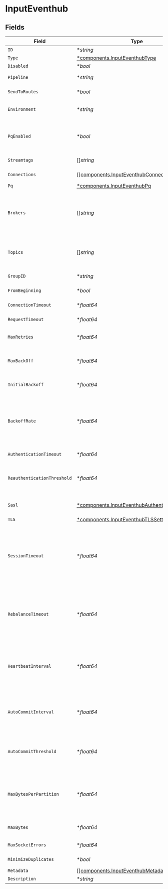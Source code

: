 # InputEventhub


## Fields

| Field                                                                                                                                                                                                                                                                                                                                                                                                                                                       | Type                                                                                                                                                                                                                                                                                                                                                                                                                                                        | Required                                                                                                                                                                                                                                                                                                                                                                                                                                                    | Description                                                                                                                                                                                                                                                                                                                                                                                                                                                 |
| ----------------------------------------------------------------------------------------------------------------------------------------------------------------------------------------------------------------------------------------------------------------------------------------------------------------------------------------------------------------------------------------------------------------------------------------------------------- | ----------------------------------------------------------------------------------------------------------------------------------------------------------------------------------------------------------------------------------------------------------------------------------------------------------------------------------------------------------------------------------------------------------------------------------------------------------- | ----------------------------------------------------------------------------------------------------------------------------------------------------------------------------------------------------------------------------------------------------------------------------------------------------------------------------------------------------------------------------------------------------------------------------------------------------------- | ----------------------------------------------------------------------------------------------------------------------------------------------------------------------------------------------------------------------------------------------------------------------------------------------------------------------------------------------------------------------------------------------------------------------------------------------------------- |
| `ID`                                                                                                                                                                                                                                                                                                                                                                                                                                                        | **string*                                                                                                                                                                                                                                                                                                                                                                                                                                                   | :heavy_minus_sign:                                                                                                                                                                                                                                                                                                                                                                                                                                          | Unique ID for this input                                                                                                                                                                                                                                                                                                                                                                                                                                    |
| `Type`                                                                                                                                                                                                                                                                                                                                                                                                                                                      | [*components.InputEventhubType](../../models/components/inputeventhubtype.md)                                                                                                                                                                                                                                                                                                                                                                               | :heavy_minus_sign:                                                                                                                                                                                                                                                                                                                                                                                                                                          | N/A                                                                                                                                                                                                                                                                                                                                                                                                                                                         |
| `Disabled`                                                                                                                                                                                                                                                                                                                                                                                                                                                  | **bool*                                                                                                                                                                                                                                                                                                                                                                                                                                                     | :heavy_minus_sign:                                                                                                                                                                                                                                                                                                                                                                                                                                          | N/A                                                                                                                                                                                                                                                                                                                                                                                                                                                         |
| `Pipeline`                                                                                                                                                                                                                                                                                                                                                                                                                                                  | **string*                                                                                                                                                                                                                                                                                                                                                                                                                                                   | :heavy_minus_sign:                                                                                                                                                                                                                                                                                                                                                                                                                                          | Pipeline to process data from this Source before sending it through the Routes                                                                                                                                                                                                                                                                                                                                                                              |
| `SendToRoutes`                                                                                                                                                                                                                                                                                                                                                                                                                                              | **bool*                                                                                                                                                                                                                                                                                                                                                                                                                                                     | :heavy_minus_sign:                                                                                                                                                                                                                                                                                                                                                                                                                                          | Select whether to send data to Routes, or directly to Destinations.                                                                                                                                                                                                                                                                                                                                                                                         |
| `Environment`                                                                                                                                                                                                                                                                                                                                                                                                                                               | **string*                                                                                                                                                                                                                                                                                                                                                                                                                                                   | :heavy_minus_sign:                                                                                                                                                                                                                                                                                                                                                                                                                                          | Optionally, enable this config only on a specified Git branch. If empty, will be enabled everywhere.                                                                                                                                                                                                                                                                                                                                                        |
| `PqEnabled`                                                                                                                                                                                                                                                                                                                                                                                                                                                 | **bool*                                                                                                                                                                                                                                                                                                                                                                                                                                                     | :heavy_minus_sign:                                                                                                                                                                                                                                                                                                                                                                                                                                          | Use a disk queue to minimize data loss when connected services block. See [Cribl Docs](https://docs.cribl.io/stream/persistent-queues) for PQ defaults (Cribl-managed Cloud Workers) and configuration options (on-prem and hybrid Workers).                                                                                                                                                                                                                |
| `Streamtags`                                                                                                                                                                                                                                                                                                                                                                                                                                                | []*string*                                                                                                                                                                                                                                                                                                                                                                                                                                                  | :heavy_minus_sign:                                                                                                                                                                                                                                                                                                                                                                                                                                          | Tags for filtering and grouping in @{product}                                                                                                                                                                                                                                                                                                                                                                                                               |
| `Connections`                                                                                                                                                                                                                                                                                                                                                                                                                                               | [][components.InputEventhubConnection](../../models/components/inputeventhubconnection.md)                                                                                                                                                                                                                                                                                                                                                                  | :heavy_minus_sign:                                                                                                                                                                                                                                                                                                                                                                                                                                          | Direct connections to Destinations, and optionally via a Pipeline or a Pack                                                                                                                                                                                                                                                                                                                                                                                 |
| `Pq`                                                                                                                                                                                                                                                                                                                                                                                                                                                        | [*components.InputEventhubPq](../../models/components/inputeventhubpq.md)                                                                                                                                                                                                                                                                                                                                                                                   | :heavy_minus_sign:                                                                                                                                                                                                                                                                                                                                                                                                                                          | N/A                                                                                                                                                                                                                                                                                                                                                                                                                                                         |
| `Brokers`                                                                                                                                                                                                                                                                                                                                                                                                                                                   | []*string*                                                                                                                                                                                                                                                                                                                                                                                                                                                  | :heavy_check_mark:                                                                                                                                                                                                                                                                                                                                                                                                                                          | List of Event Hubs Kafka brokers to connect to (example: yourdomain.servicebus.windows.net:9093). The hostname can be found in the host portion of the primary or secondary connection string in Shared Access Policies.                                                                                                                                                                                                                                    |
| `Topics`                                                                                                                                                                                                                                                                                                                                                                                                                                                    | []*string*                                                                                                                                                                                                                                                                                                                                                                                                                                                  | :heavy_check_mark:                                                                                                                                                                                                                                                                                                                                                                                                                                          | The name of the Event Hub (Kafka topic) to subscribe to. Warning: To optimize performance, Cribl suggests subscribing each Event Hubs Source to only a single topic.                                                                                                                                                                                                                                                                                        |
| `GroupID`                                                                                                                                                                                                                                                                                                                                                                                                                                                   | **string*                                                                                                                                                                                                                                                                                                                                                                                                                                                   | :heavy_minus_sign:                                                                                                                                                                                                                                                                                                                                                                                                                                          | The consumer group this instance belongs to. Default is 'Cribl'.                                                                                                                                                                                                                                                                                                                                                                                            |
| `FromBeginning`                                                                                                                                                                                                                                                                                                                                                                                                                                             | **bool*                                                                                                                                                                                                                                                                                                                                                                                                                                                     | :heavy_minus_sign:                                                                                                                                                                                                                                                                                                                                                                                                                                          | Start reading from earliest available data; relevant only during initial subscription                                                                                                                                                                                                                                                                                                                                                                       |
| `ConnectionTimeout`                                                                                                                                                                                                                                                                                                                                                                                                                                         | **float64*                                                                                                                                                                                                                                                                                                                                                                                                                                                  | :heavy_minus_sign:                                                                                                                                                                                                                                                                                                                                                                                                                                          | Maximum time to wait for a connection to complete successfully                                                                                                                                                                                                                                                                                                                                                                                              |
| `RequestTimeout`                                                                                                                                                                                                                                                                                                                                                                                                                                            | **float64*                                                                                                                                                                                                                                                                                                                                                                                                                                                  | :heavy_minus_sign:                                                                                                                                                                                                                                                                                                                                                                                                                                          | Maximum time to wait for Kafka to respond to a request                                                                                                                                                                                                                                                                                                                                                                                                      |
| `MaxRetries`                                                                                                                                                                                                                                                                                                                                                                                                                                                | **float64*                                                                                                                                                                                                                                                                                                                                                                                                                                                  | :heavy_minus_sign:                                                                                                                                                                                                                                                                                                                                                                                                                                          | If messages are failing, you can set the maximum number of retries as high as 100 to prevent loss of data                                                                                                                                                                                                                                                                                                                                                   |
| `MaxBackOff`                                                                                                                                                                                                                                                                                                                                                                                                                                                | **float64*                                                                                                                                                                                                                                                                                                                                                                                                                                                  | :heavy_minus_sign:                                                                                                                                                                                                                                                                                                                                                                                                                                          | The maximum wait time for a retry, in milliseconds. Default (and minimum) is 30,000 ms (30 seconds); maximum is 180,000 ms (180 seconds).                                                                                                                                                                                                                                                                                                                   |
| `InitialBackoff`                                                                                                                                                                                                                                                                                                                                                                                                                                            | **float64*                                                                                                                                                                                                                                                                                                                                                                                                                                                  | :heavy_minus_sign:                                                                                                                                                                                                                                                                                                                                                                                                                                          | Initial value used to calculate the retry, in milliseconds. Maximum is 600,000 ms (10 minutes).                                                                                                                                                                                                                                                                                                                                                             |
| `BackoffRate`                                                                                                                                                                                                                                                                                                                                                                                                                                               | **float64*                                                                                                                                                                                                                                                                                                                                                                                                                                                  | :heavy_minus_sign:                                                                                                                                                                                                                                                                                                                                                                                                                                          | Set the backoff multiplier (2-20) to control the retry frequency for failed messages. For faster retries, use a lower multiplier. For slower retries with more delay between attempts, use a higher multiplier. The multiplier is used in an exponential backoff formula; see the Kafka [documentation](https://kafka.js.org/docs/retry-detailed) for details.                                                                                              |
| `AuthenticationTimeout`                                                                                                                                                                                                                                                                                                                                                                                                                                     | **float64*                                                                                                                                                                                                                                                                                                                                                                                                                                                  | :heavy_minus_sign:                                                                                                                                                                                                                                                                                                                                                                                                                                          | Maximum time to wait for Kafka to respond to an authentication request                                                                                                                                                                                                                                                                                                                                                                                      |
| `ReauthenticationThreshold`                                                                                                                                                                                                                                                                                                                                                                                                                                 | **float64*                                                                                                                                                                                                                                                                                                                                                                                                                                                  | :heavy_minus_sign:                                                                                                                                                                                                                                                                                                                                                                                                                                          | Specifies a time window during which @{product} can reauthenticate if needed. Creates the window measuring backward from the moment when credentials are set to expire.                                                                                                                                                                                                                                                                                     |
| `Sasl`                                                                                                                                                                                                                                                                                                                                                                                                                                                      | [*components.InputEventhubAuthentication](../../models/components/inputeventhubauthentication.md)                                                                                                                                                                                                                                                                                                                                                           | :heavy_minus_sign:                                                                                                                                                                                                                                                                                                                                                                                                                                          | Authentication parameters to use when connecting to brokers. Using TLS is highly recommended.                                                                                                                                                                                                                                                                                                                                                               |
| `TLS`                                                                                                                                                                                                                                                                                                                                                                                                                                                       | [*components.InputEventhubTLSSettingsClientSide](../../models/components/inputeventhubtlssettingsclientside.md)                                                                                                                                                                                                                                                                                                                                             | :heavy_minus_sign:                                                                                                                                                                                                                                                                                                                                                                                                                                          | N/A                                                                                                                                                                                                                                                                                                                                                                                                                                                         |
| `SessionTimeout`                                                                                                                                                                                                                                                                                                                                                                                                                                            | **float64*                                                                                                                                                                                                                                                                                                                                                                                                                                                  | :heavy_minus_sign:                                                                                                                                                                                                                                                                                                                                                                                                                                          |       Timeout (session.timeout.ms in Kafka domain) used to detect client failures when using Kafka's group-management facilities.<br/>      If the client sends no heartbeats to the broker before the timeout expires, the broker will remove the client from the group and initiate a rebalance.<br/>      Value must be lower than rebalanceTimeout.<br/>      See details [here](https://github.com/Azure/azure-event-hubs-for-kafka/blob/master/CONFIGURATION.md). |
| `RebalanceTimeout`                                                                                                                                                                                                                                                                                                                                                                                                                                          | **float64*                                                                                                                                                                                                                                                                                                                                                                                                                                                  | :heavy_minus_sign:                                                                                                                                                                                                                                                                                                                                                                                                                                          |       Maximum allowed time (rebalance.timeout.ms in Kafka domain) for each worker to join the group after a rebalance begins.<br/>      If the timeout is exceeded, the coordinator broker will remove the worker from the group.<br/>      See [Recommended configurations](https://github.com/Azure/azure-event-hubs-for-kafka/blob/master/CONFIGURATION.md).                                                                                             |
| `HeartbeatInterval`                                                                                                                                                                                                                                                                                                                                                                                                                                         | **float64*                                                                                                                                                                                                                                                                                                                                                                                                                                                  | :heavy_minus_sign:                                                                                                                                                                                                                                                                                                                                                                                                                                          |       Expected time (heartbeat.interval.ms in Kafka domain) between heartbeats to the consumer coordinator when using Kafka's group-management facilities.<br/>      Value must be lower than sessionTimeout and typically should not exceed 1/3 of the sessionTimeout value.<br/>      See [Recommended configurations](https://github.com/Azure/azure-event-hubs-for-kafka/blob/master/CONFIGURATION.md).                                                 |
| `AutoCommitInterval`                                                                                                                                                                                                                                                                                                                                                                                                                                        | **float64*                                                                                                                                                                                                                                                                                                                                                                                                                                                  | :heavy_minus_sign:                                                                                                                                                                                                                                                                                                                                                                                                                                          | How often to commit offsets. If both this and Offset commit threshold are set, @{product} commits offsets when either condition is met. If both are empty, @{product} commits offsets after each batch.                                                                                                                                                                                                                                                     |
| `AutoCommitThreshold`                                                                                                                                                                                                                                                                                                                                                                                                                                       | **float64*                                                                                                                                                                                                                                                                                                                                                                                                                                                  | :heavy_minus_sign:                                                                                                                                                                                                                                                                                                                                                                                                                                          | How many events are needed to trigger an offset commit. If both this and Offset commit interval are set, @{product} commits offsets when either condition is met. If both are empty, @{product} commits offsets after each batch.                                                                                                                                                                                                                           |
| `MaxBytesPerPartition`                                                                                                                                                                                                                                                                                                                                                                                                                                      | **float64*                                                                                                                                                                                                                                                                                                                                                                                                                                                  | :heavy_minus_sign:                                                                                                                                                                                                                                                                                                                                                                                                                                          | Maximum amount of data that Kafka will return per partition, per fetch request. Must equal or exceed the maximum message size (maxBytesPerPartition) that Kafka is configured to allow. Otherwise, @{product} can get stuck trying to retrieve messages. Defaults to 1048576 (1 MB).                                                                                                                                                                        |
| `MaxBytes`                                                                                                                                                                                                                                                                                                                                                                                                                                                  | **float64*                                                                                                                                                                                                                                                                                                                                                                                                                                                  | :heavy_minus_sign:                                                                                                                                                                                                                                                                                                                                                                                                                                          | Maximum number of bytes that Kafka will return per fetch request. Defaults to 10485760 (10 MB).                                                                                                                                                                                                                                                                                                                                                             |
| `MaxSocketErrors`                                                                                                                                                                                                                                                                                                                                                                                                                                           | **float64*                                                                                                                                                                                                                                                                                                                                                                                                                                                  | :heavy_minus_sign:                                                                                                                                                                                                                                                                                                                                                                                                                                          | Maximum number of network errors before the consumer re-creates a socket                                                                                                                                                                                                                                                                                                                                                                                    |
| `MinimizeDuplicates`                                                                                                                                                                                                                                                                                                                                                                                                                                        | **bool*                                                                                                                                                                                                                                                                                                                                                                                                                                                     | :heavy_minus_sign:                                                                                                                                                                                                                                                                                                                                                                                                                                          | Minimize duplicate events by starting only one consumer for each topic partition                                                                                                                                                                                                                                                                                                                                                                            |
| `Metadata`                                                                                                                                                                                                                                                                                                                                                                                                                                                  | [][components.InputEventhubMetadatum](../../models/components/inputeventhubmetadatum.md)                                                                                                                                                                                                                                                                                                                                                                    | :heavy_minus_sign:                                                                                                                                                                                                                                                                                                                                                                                                                                          | Fields to add to events from this input                                                                                                                                                                                                                                                                                                                                                                                                                     |
| `Description`                                                                                                                                                                                                                                                                                                                                                                                                                                               | **string*                                                                                                                                                                                                                                                                                                                                                                                                                                                   | :heavy_minus_sign:                                                                                                                                                                                                                                                                                                                                                                                                                                          | N/A                                                                                                                                                                                                                                                                                                                                                                                                                                                         |